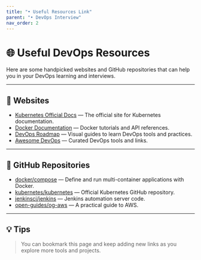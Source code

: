 ```yaml
---
title: "• Useful Resources Link"
parent: "• DevOps Interview"
nav_order: 2
---
```


# 🌐 Useful DevOps Resources

Here are some handpicked websites and GitHub repositories that can help you in your DevOps learning and interviews.

---

## 🔗 Websites

- [Kubernetes Official Docs](https://kubernetes.io/docs/) — The official site for Kubernetes documentation.
- [Docker Documentation](https://docs.docker.com/) — Docker tutorials and API references.
- [DevOps Roadmap](https://roadmap.sh/devops) — Visual guides to learn DevOps tools and practices.
- [Awesome DevOps](https://github.com/aryanguenthner/awesome-devops) — Curated DevOps tools and links.

---

## 🐙 GitHub Repositories

- [docker/compose](https://github.com/docker/compose) — Define and run multi-container applications with Docker.
- [kubernetes/kubernetes](https://github.com/kubernetes/kubernetes) — Official Kubernetes GitHub repository.
- [jenkinsci/jenkins](https://github.com/jenkinsci/jenkins) — Jenkins automation server code.
- [open-guides/og-aws](https://github.com/open-guides/og-aws) — A practical guide to AWS.

---

## 💡 Tips

> You can bookmark this page and keep adding new links as you explore more tools and projects.

